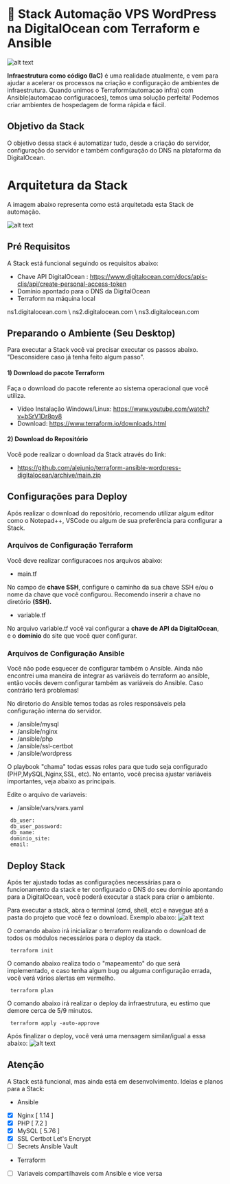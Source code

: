 # 🚀  Stack Automação VPS WordPress na DigitalOcean com Terraform e Ansible

![alt text]()

**Infraestrutura como código (IaC)** é uma realidade atualmente, e vem para ajudar a acelerar os processos na criação e configuração de ambientes de infraestrutura. Quando unimos o Terraform(automacao infra) com Ansible(automacao configuracoes), temos uma solução perfeita! Podemos criar ambientes de hospedagem de forma rápida e fácil. 


## Objetivo da Stack

O objetivo dessa stack é automatizar tudo, desde a criação do servidor, configuração do servidor e também configuração do DNS na plataforma da DigitalOcean. 


# Arquitetura da Stack

A imagem abaixo representa como está arquitetada esta Stack de automação.

![alt text]()


## Pré Requisitos

A Stack está funcional seguindo os requisitos abaixo:
* Chave API DigitalOcean : https://www.digitalocean.com/docs/apis-clis/api/create-personal-access-token
* Domínio apontado para o DNS da DigitalOcean
* Terraform na máquina local

ns1.digitalocean.com \ ns2.digitalocean.com \ ns3.digitalocean.com


## Preparando o Ambiente (Seu Desktop)

Para executar a Stack você vai precisar executar os passos abaixo. "Desconsidere caso já tenha feito algum passo".
#### 1) Download do pacote Terraform
Faça o download do pacote referente ao sistema operacional que você utiliza.
* Vídeo Instalação Windows/Linux: https://www.youtube.com/watch?v=bSrV1Dr8py8
* Download: https://www.terraform.io/downloads.html


#### 2) Download do Repositório
Você pode realizar o download da Stack através do link:

* https://github.com/alejunio/terraform-ansible-wordpress-digitalocean/archive/main.zip


## Configurações para Deploy

Após realizar o download do repositório, recomendo utilizar algum editor como o Notepad++, VSCode ou algum de sua preferência para configurar a Stack.

### Arquivos de Configuração Terraform

Você deve realizar configuracoes nos arquivos abaixo:

- main.tf

No campo de **chave SSH**, configure o caminho da sua chave SSH e/ou o nome da chave que você configurou. Recomendo inserir a chave no diretório **(SSH).**


- variable.tf

No arquivo variable.tf você vai configurar a **chave de API da DigitalOcean**, e o **domínio** do site que você quer configurar.


### Arquivos de Configuração Ansible

Você não pode esquecer de configurar também o Ansible. Ainda não encontrei uma maneira de integrar as variáveis do terraform ao ansible, então vocês devem
configurar também as variáveis do Ansible. Caso contrário terá problemas!

No diretorio do Ansible temos todas as roles responsáveis pela configuração interna do servidor. 
- /ansible/mysql
- /ansible/nginx
- /ansible/php
- /ansible/ssl-certbot
- /ansible/wordpress

O playbook "chama" todas essas roles para que tudo seja configurado (PHP,MySQL,Nginx,SSL, etc). No entanto, você precisa ajustar variáveis importantes, veja abaixo as principais.

Edite o arquivo de variaveis:
- /ansible/vars/vars.yaml 

```shell
 db_user:  
 db_user_password:
 db_name: 
 dominio_site: 
 email: 
```

## Deploy Stack

Após ter ajustado todas as configurações necessárias para o funcionamento da stack e ter configurado o DNS do seu domínio apontando para a DigitalOcean, você poderá executar a stack para criar o ambiente.

Para executar a stack, abra o terminal (cmd, shell, etc) e navegue até a pasta do projeto que você fez o download. Exemplo abaixo:
![alt text]()

O comando abaixo irá inicializar o terraform realizando o download de todos os módulos necessários para o deploy da stack.
```shell
 terraform init 
```

O comando abaixo realiza todo o "mapeamento" do que será implementado, e caso tenha algum bug ou alguma configuração errada, você verá vários alertas em vermelho.
```shell
 terraform plan
```

O comando abaixo irá realizar o deploy da infraestrutura, eu estimo que demore cerca de 5/9 minutos.
```shell
 terraform apply -auto-approve
```

Após finalizar o deploy, você verá uma mensagem similar/igual a essa abaixo:
![alt text]()


## Atenção
A Stack está funcional, mas ainda está em desenvolvimento. Ideias e planos para a Stack:

* Ansible
 - [x] Nginx [ 1.14 ]
 - [x] PHP [ 7.2 ]
 - [x] MySQL [ 5.76 ]
 - [x] SSL Certbot Let's Encrypt
 - [ ] Secrets Ansible Vault

* Terraform
 - [ ] Variaveis compartilhaveis com Ansible e vice versa